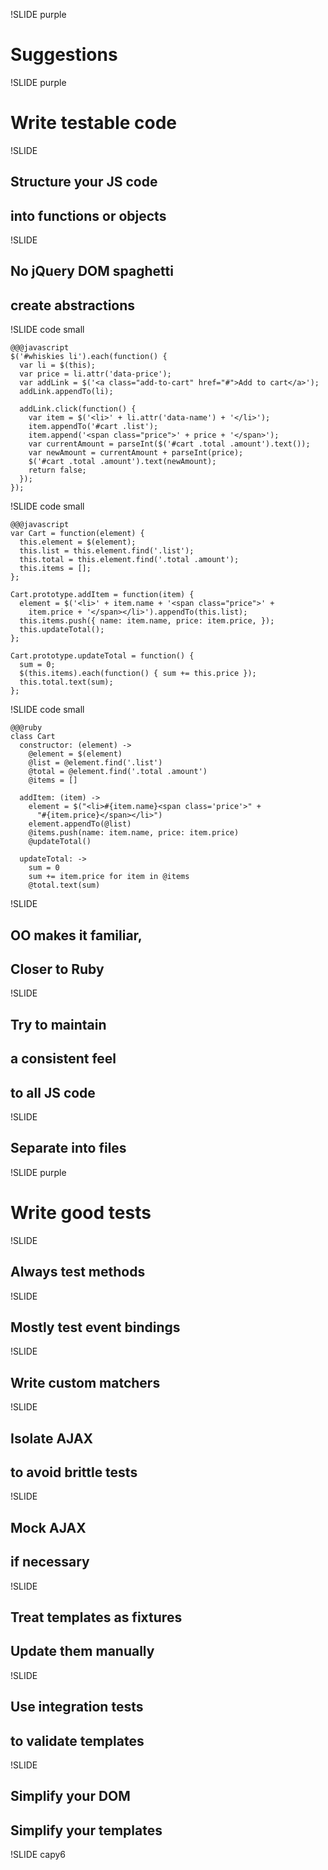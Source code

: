 !SLIDE purple

# Suggestions

!SLIDE purple

# Write testable code

!SLIDE

## Structure your JS code
## into functions or objects

!SLIDE

## No jQuery DOM spaghetti
## create abstractions

!SLIDE code small

    @@@javascript
    $('#whiskies li').each(function() {
      var li = $(this);
      var price = li.attr('data-price');
      var addLink = $('<a class="add-to-cart" href="#">Add to cart</a>');
      addLink.appendTo(li);

      addLink.click(function() {
        var item = $('<li>' + li.attr('data-name') + '</li>');
        item.appendTo('#cart .list');
        item.append('<span class="price">' + price + '</span>');
        var currentAmount = parseInt($('#cart .total .amount').text());
        var newAmount = currentAmount + parseInt(price);
        $('#cart .total .amount').text(newAmount);
        return false;
      });
    });

!SLIDE code small

    @@@javascript
    var Cart = function(element) {
      this.element = $(element);
      this.list = this.element.find('.list');
      this.total = this.element.find('.total .amount');
      this.items = [];
    };

    Cart.prototype.addItem = function(item) {
      element = $('<li>' + item.name + '<span class="price">' +
        item.price + '</span></li>').appendTo(this.list);
      this.items.push({ name: item.name, price: item.price, });
      this.updateTotal();
    };

    Cart.prototype.updateTotal = function() {
      sum = 0;
      $(this.items).each(function() { sum += this.price });
      this.total.text(sum);
    };

!SLIDE code small

    @@@ruby
    class Cart
      constructor: (element) ->
        @element = $(element)
        @list = @element.find('.list')
        @total = @element.find('.total .amount')
        @items = []

      addItem: (item) ->
        element = $("<li>#{item.name}<span class='price'>" +
          "#{item.price}</span></li>")
        element.appendTo(@list)
        @items.push(name: item.name, price: item.price)
        @updateTotal()

      updateTotal: ->
        sum = 0
        sum += item.price for item in @items
        @total.text(sum)

!SLIDE

## OO makes it familiar,
## Closer to Ruby

!SLIDE

## Try to maintain
## a consistent feel
## to all JS code

!SLIDE

## Separate into files

!SLIDE purple

# Write good tests

!SLIDE

## Always test methods

!SLIDE

## Mostly test event bindings

!SLIDE

## Write custom matchers

!SLIDE

## Isolate AJAX
## to avoid brittle tests

!SLIDE

## Mock AJAX
## if necessary

!SLIDE

## Treat templates as fixtures
## Update them manually

!SLIDE

## Use integration tests
## to validate templates

!SLIDE

## Simplify your DOM
## Simplify your templates

!SLIDE capy6
